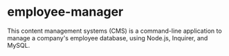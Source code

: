 # employee-manager
This content management systems (CMS) is a command-line application to manage a company's employee database, using Node.js, Inquirer, and MySQL.

